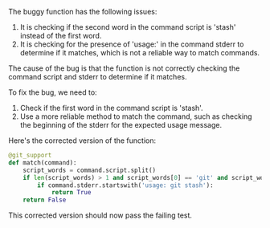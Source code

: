 The buggy function has the following issues:
1. It is checking if the second word in the command script is 'stash' instead of the first word.
2. It is checking for the presence of 'usage:' in the command stderr to determine if it matches, which is not a reliable way to match commands.

The cause of the bug is that the function is not correctly checking the command script and stderr to determine if it matches.

To fix the bug, we need to:
1. Check if the first word in the command script is 'stash'.
2. Use a more reliable method to match the command, such as checking the beginning of the stderr for the expected usage message.

Here's the corrected version of the function:

```python
@git_support
def match(command):
    script_words = command.script.split()
    if len(script_words) > 1 and script_words[0] == 'git' and script_words[1] == 'stash':
        if command.stderr.startswith('usage: git stash'):
            return True
    return False
```

This corrected version should now pass the failing test.